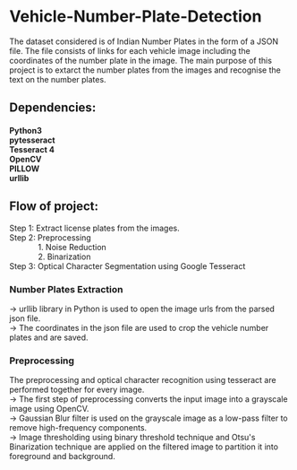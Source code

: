 # Vehicle-Number-Plate-Detection

The dataset considered is of Indian Number Plates in the form of a JSON file. The file consists of links for each vehicle image including the coordinates of the number plate in the image.
The main purpose of this project is to extarct the number plates from the images and recognise the text on the number plates.

## Dependencies:
#### Python3<br/>pytesseract<br/>Tesseract 4<br/>OpenCV<br/>PILLOW<br/>urllib<br/>
## Flow of project:

Step 1: Extract license plates from the images. <br/>
Step 2: Preprocessing <br/>
&nbsp;&nbsp;&nbsp;&nbsp;&nbsp;&nbsp;&nbsp;&nbsp;&nbsp;&nbsp;&nbsp;&nbsp;&nbsp;1. Noise Reduction <br/>
&nbsp;&nbsp;&nbsp;&nbsp;&nbsp;&nbsp;&nbsp;&nbsp;&nbsp;&nbsp;&nbsp;&nbsp;&nbsp;2. Binarization <br/>
Step 3: Optical Character Segmentation using Google Tesseract

### Number Plates Extraction<br/>
-> urllib library in Python is used to open the image urls from the parsed json file.<br/>
-> The coordinates in the json file are used to crop the vehicle number plates and are saved.<br/>
### Preprocessing <br/>
The preprocessing and optical character recognition using tesseract are performed together for every image. <br/>
-> The first step of preprocessing converts the input image into a grayscale image using OpenCV.<br/>
-> Gaussian Blur filter is used on the grayscale image as a low-pass filter to remove high-frequency components.<br/>
-> Image thresholding using binary threshold technique and Otsu's Binarization technique are applied on the filtered image to partition it into foreground and background.<br/>
